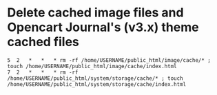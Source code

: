 # Delete cached image files and Opencart Journal's (v3.x) theme cached files 
`5	2	*	*	* rm -rf /home/USERNAME/public_html/image/cache/* ; touch /home/USERNAME/public_html/image/cache/index.html`    
`7	2	*	*	* rm -rf /home/USERNAME/public_html/system/storage/cache/* ; touch /home/USERNAME/public_html/system/storage/cache/index.html`  

